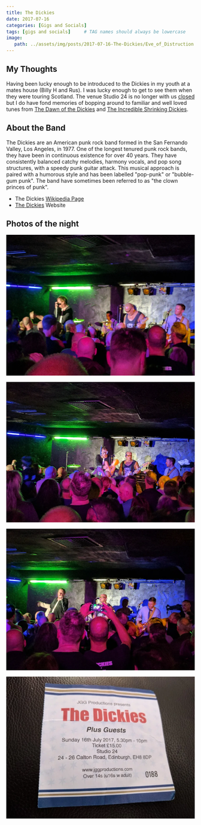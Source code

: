 ```yaml
---
title: The Dickies
date: 2017-07-16
categories: [Gigs and Socials]
tags: [gigs and socials]     # TAG names should always be lowercase
image:
   path: ../assets/img/posts/2017-07-16-The-Dickies/Eve_of_Distruction.webp
---
```


## My Thoughts

Having been lucky enough to be introduced to the Dickies in my youth at a mates house (Billy H and Rus). I was lucky enough to get to see them when they were touring Scotland. The venue Studio 24 is no longer with us [closed](https://www.theskinny.co.uk/music/news/edinburgh-studio-24-to-close) but I do have fond  memories of bopping around to familiar and well loved tunes from [The Dawn of the Dickies](https://en.wikipedia.org/wiki/Dawn_of_the_Dickies) and [The Incredible Shrinking Dickies](https://en.wikipedia.org/wiki/The_Incredible_Shrinking_Dickies).

## About the Band

The Dickies are an American punk rock band formed in the San Fernando Valley, Los Angeles, in 1977. One of the longest tenured punk rock bands, they have been in continuous existence for over 40 years. They have consistently balanced catchy melodies, harmony vocals, and pop song structures, with a speedy punk guitar attack. This musical approach is paired with a humorous style and has been labelled "pop-punk" or "bubble-gum punk". The band have sometimes been referred to as "the clown princes of punk".

* The Dickies [Wikipedia Page](https://en.wikipedia.org/wiki/The_Dickies)  
* [The Dickies](https://thedickies.com/) Website

## Photos of the night

![The Dickies](../assets/img/posts/2017-07-16-The-Dickies/IMG_20170716_211456.webp)

![The Dickies](../assets/img/posts/2017-07-16-The-Dickies/IMG_20170716_212351.webp)

![The Dickies](../assets/img/posts/2017-07-16-The-Dickies/IMG_20170716_214400.webp)

![The Dickies](../assets/img/posts/2017-07-16-The-Dickies/The-Dickies.webp)
